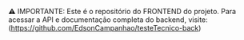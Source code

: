 ⚠️ IMPORTANTE: Este é o repositório do FRONTEND do projeto. Para acessar a API e documentação completa do backend, visite: (https://github.com/EdsonCampanhao/testeTecnico-back)
